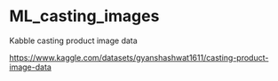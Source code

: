 # ML_casting_images
Kabble casting product image data

https://www.kaggle.com/datasets/gyanshashwat1611/casting-product-image-data
